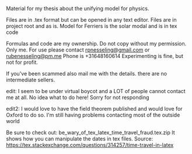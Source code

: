 Material for my thesis about the unifying model for physics.

Files are in .tex format but can be opened in any text editor. Files are in project root and as is. Model for Ferriers is the solar modal and is in tex code

Formulas and code are my ownership. Do not copy without my permission. Only me.
For use please contact rpnesseling@gmail.com
or rubenesseling@pm.me 
Phone is +31648160614
Experimenting is fine, but not for profit. 

If you've been scammed also mail me with the details. there are no intermediate sellers.

edit: I seem to be under virtual boycot and a LOT of people cannot contact me at all.
No idea what to do here! Sorry for not responding

edit2: I would love to have the field theorem published and would love for Oxford to do so.
I'm still having problems contacting most of the outside world

Be sure to check out: be_wary_of_tex_latex_time_travel_fraud.tex.zip
It shows how you can manipulate the dates in tex files.
Source: https://tex.stackexchange.com/questions/314257/time-travel-in-latex
